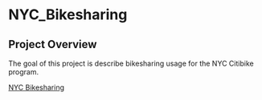 # NYC_Bikesharing

## Project Overview
The goal of this project is describe bikesharing usage for the NYC Citibike program. 






[NYC Bikesharing](https://public.tableau.com/profile/jason.r7696#!/vizhome/BikeSharingChallenge_16117917278750/NYCCitibikeUsage?publish=yes)
